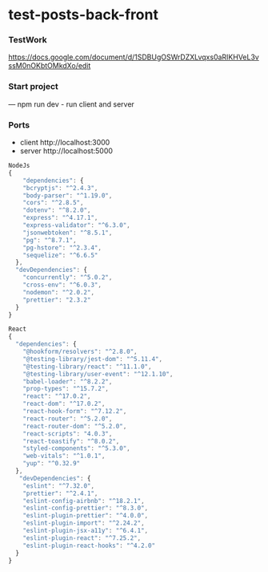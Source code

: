 # test-posts-back-front
### TestWork 
https://docs.google.com/document/d/1SDBUgOSWrDZXLvqxs0aRIKHVeL3vssM0nOKbtOMkdXo/edit

### Start project
— npm run dev - run client and server

### Ports
* client http://localhost:3000
* server http://localhost:5000

```javascript
NodeJs
{
    "dependencies": {
    "bcryptjs": "^2.4.3",
    "body-parser": "^1.19.0",
    "cors": "^2.8.5",
    "dotenv": "^8.2.0",
    "express": "^4.17.1",
    "express-validator": "^6.3.0",
    "jsonwebtoken": "^8.5.1",
    "pg": "^8.7.1",
    "pg-hstore": "^2.3.4",
    "sequelize": "^6.6.5"
  },
  "devDependencies": {
    "concurrently": "^5.0.2",
    "cross-env": "^6.0.3",
    "nodemon": "^2.0.2",
    "prettier": "2.3.2"
  }
}

React
{
  "dependencies": {
    "@hookform/resolvers": "^2.8.0",
    "@testing-library/jest-dom": "^5.11.4",
    "@testing-library/react": "^11.1.0",
    "@testing-library/user-event": "^12.1.10",
    "babel-loader": "^8.2.2",
    "prop-types": "^15.7.2",
    "react": "^17.0.2",
    "react-dom": "^17.0.2",
    "react-hook-form": "^7.12.2",
    "react-router": "^5.2.0",
    "react-router-dom": "^5.2.0",
    "react-scripts": "4.0.3",
    "react-toastify": "^8.0.2",
    "styled-components": "^5.3.0",
    "web-vitals": "^1.0.1",
    "yup": "^0.32.9"
  },
   "devDependencies": {
    "eslint": "^7.32.0",
    "prettier": "^2.4.1",
    "eslint-config-airbnb": "^18.2.1",
    "eslint-config-prettier": "^8.3.0",
    "eslint-plugin-prettier": "^4.0.0",
    "eslint-plugin-import": "^2.24.2",
    "eslint-plugin-jsx-a11y": "^6.4.1",
    "eslint-plugin-react": "^7.25.2",
    "eslint-plugin-react-hooks": "^4.2.0"
  }
}
```
